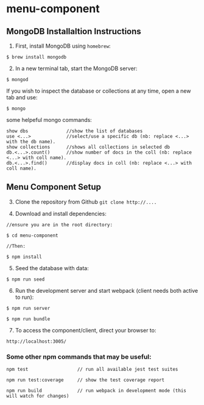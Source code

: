 # menu-component

## MongoDB Installaltion Instructions

1.  First, install MongoDB using `homebrew`:
```
$ brew install mongodb
```

2.  In a new terminal tab, start the MongoDB server:
```
$ mongod
```

If you wish to inspect the database or collections at any time, open a new tab and  use:
```
$ mongo

```

some helpeful mongo commands:
```
show dbs              //show the list of databases
use <...>             //select/use a specific db (nb: replace <...> with the db name).
show collections      //shows all collections in selected db
db.<...>.count()      //show number of docs in the coll (nb: replace <...> with coll name).
db.<...>.find()       //display docs in coll (nb: replace <...> with coll name).

```


## Menu Component Setup

3. Clone the repository from Github `git clone http://....` 

4. Download and install dependencies:
```
//ensure you are in the root directory:

$ cd menu-component

//Then:

$ npm install
```


5. Seed the database with data:
```
$ npm run seed

```

6. Run the development server and start webpack (client needs both active to run):
```
$ npm run server

$ npm run bundle

```

7. To access the component/client, direct your browser to:
```
http://localhost:3005/
```

### Some other npm commands that may be useful:
```
npm test                  // run all available jest test suites

npm run test:coverage     // show the test coverage report

npm run build             // run webpack in development mode (this will watch for changes)

```